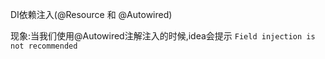 DI依赖注入(@Resource 和 @Autowired)

现象:当我们使用@Autowired注解注入的时候,idea会提示 ` Field injection is not recommended `

